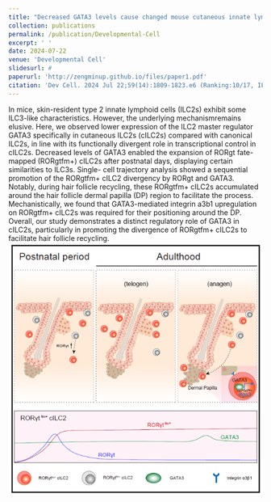 ```yaml
---
title: "Decreased GATA3 levels cause changed mouse cutaneous innate lymphoid cell fate, facilitating hair follicle recycling"
collection: publications
permalink: /publication/Developmental-Cell
excerpt: ' '
date: 2024-07-22
venue: 'Developmental Cell'
slidesurl: #
paperurl: 'http://zengminup.github.io/files/paper1.pdf'
citation: 'Dev Cell. 2024 Jul 22;59(14):1809-1823.e6 (Ranking:10/17, IF=10.7)'
---
```


In mice, skin-resident type 2 innate lymphoid cells (ILC2s) exhibit some ILC3-like characteristics. However, the underlying mechanismremains elusive. Here, we observed lower expression of the ILC2 master regulator GATA3 specifically in cutaneous ILC2s (cILC2s) compared with canonical ILC2s, in line with its functionally divergent role in transcriptional control in cILC2s. Decreased levels of GATA3 enabled the expansion of RORgt fate-mapped (RORgtfm+) cILC2s after postnatal days, displaying certain similarities to ILC3s. Single- cell trajectory analysis showed a sequential promotion of the RORgtfm+ cILC2 divergency by RORgt and GATA3. Notably, during hair follicle recycling, these RORgtfm+ cILC2s accumulated around the hair follicle dermal papilla (DP) region to facilitate the process. Mechanistically, we found that GATA3-mediated integrin a3b1 upregulation on RORgtfm+ cILC2s was required for their positioning around the DP. Overall, our study demonstrates a distinct regulatory role of GATA3 in cILC2s, particularly in promoting the divergence of RORgtfm+ cILC2s to facilitate hair follicle recycling.<br/><img src='/images/developmental-cell-abstract.png'>
